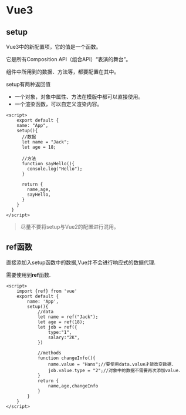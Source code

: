 # Vue3

## setup

 Vue3中的新配置项，它的值是一个函数。

它是所有Composition API（组合API）“表演的舞台”。

组件中所用到的数据、方法等，都要配置在其中。

setup有两种返回值

- 一个对象，对象中属性、方法在模版中都可以直接使用。
- 一个渲染函数，可以自定义渲染内容。

```vue
<script>
	export default {
    name: "App",
    setup(){
      //数据
      let name = "Jack";
      let age = 18;
      
      //方法
      function sayHello(){
        console.log("Hello");
      }
      
      return {
        name,age,
        sayHello,
      }
    }
  }
</script>
```

> 尽量不要将setup与Vue2的配置进行混用。

## ref函数

直接添加入setup函数中的数据,Vue并不会进行响应式的数据代理.

需要使用到**ref**函数.

```Vue
<script>
    import {ref} from 'vue'
    export default {
        name: 'App',
        setup(){
            //data
            let name = ref("Jack");
            let age = ref(18);
            let job = ref({
                type:"1",
                salary:"2K",
            })
            
            //methods
            function changeInfo(){
                name.value = "Hans";//要使用data.value才能改变数据.
                job.value.type = "2";//对象中的数据不需要再次添加value.
            }
            return {
                name,age,changeInfo
            }
        }
    }
</script>
```

